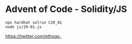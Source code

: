 # Advent of Code - Solidity/JS

```
npx hardhat solrun C20_01
node js/20-01.js
```

https://twitter.com/ethsgo_
